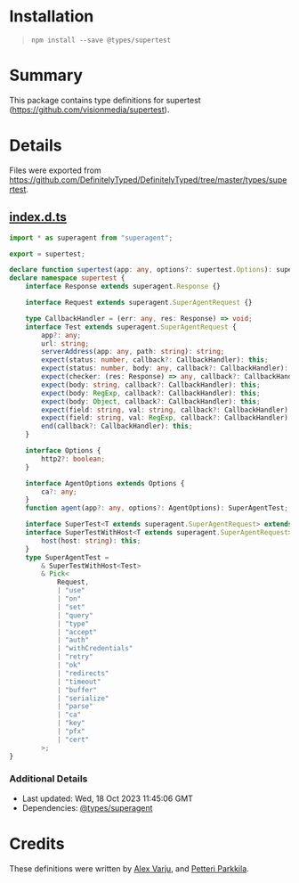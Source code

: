 # Installation
> `npm install --save @types/supertest`

# Summary
This package contains type definitions for supertest (https://github.com/visionmedia/supertest).

# Details
Files were exported from https://github.com/DefinitelyTyped/DefinitelyTyped/tree/master/types/supertest.
## [index.d.ts](https://github.com/DefinitelyTyped/DefinitelyTyped/tree/master/types/supertest/index.d.ts)
````ts
import * as superagent from "superagent";

export = supertest;

declare function supertest(app: any, options?: supertest.Options): supertest.SuperTest<supertest.Test>;
declare namespace supertest {
    interface Response extends superagent.Response {}

    interface Request extends superagent.SuperAgentRequest {}

    type CallbackHandler = (err: any, res: Response) => void;
    interface Test extends superagent.SuperAgentRequest {
        app?: any;
        url: string;
        serverAddress(app: any, path: string): string;
        expect(status: number, callback?: CallbackHandler): this;
        expect(status: number, body: any, callback?: CallbackHandler): this;
        expect(checker: (res: Response) => any, callback?: CallbackHandler): this;
        expect(body: string, callback?: CallbackHandler): this;
        expect(body: RegExp, callback?: CallbackHandler): this;
        expect(body: Object, callback?: CallbackHandler): this;
        expect(field: string, val: string, callback?: CallbackHandler): this;
        expect(field: string, val: RegExp, callback?: CallbackHandler): this;
        end(callback?: CallbackHandler): this;
    }

    interface Options {
        http2?: boolean;
    }

    interface AgentOptions extends Options {
        ca?: any;
    }
    function agent(app?: any, options?: AgentOptions): SuperAgentTest;

    interface SuperTest<T extends superagent.SuperAgentRequest> extends superagent.SuperAgent<T> {}
    interface SuperTestWithHost<T extends superagent.SuperAgentRequest> extends SuperTest<T> {
        host(host: string): this;
    }
    type SuperAgentTest =
        & SuperTestWithHost<Test>
        & Pick<
            Request,
            | "use"
            | "on"
            | "set"
            | "query"
            | "type"
            | "accept"
            | "auth"
            | "withCredentials"
            | "retry"
            | "ok"
            | "redirects"
            | "timeout"
            | "buffer"
            | "serialize"
            | "parse"
            | "ca"
            | "key"
            | "pfx"
            | "cert"
        >;
}

````

### Additional Details
 * Last updated: Wed, 18 Oct 2023 11:45:06 GMT
 * Dependencies: [@types/superagent](https://npmjs.com/package/@types/superagent)

# Credits
These definitions were written by [Alex Varju](https://github.com/varju), and [Petteri Parkkila](https://github.com/pietu).

